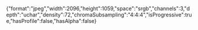 {"format":"jpeg","width":2096,"height":1059,"space":"srgb","channels":3,"depth":"uchar","density":72,"chromaSubsampling":"4:4:4","isProgressive":true,"hasProfile":false,"hasAlpha":false}